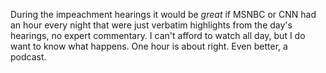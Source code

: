 During the impeachment hearings it would be <i>great</i> if MSNBC or CNN had an hour every night that were just verbatim highlights from the day's hearings, no expert commentary. I can't afford to watch all day, but I do want to know what happens. One hour is about right. Even better, a podcast. 
